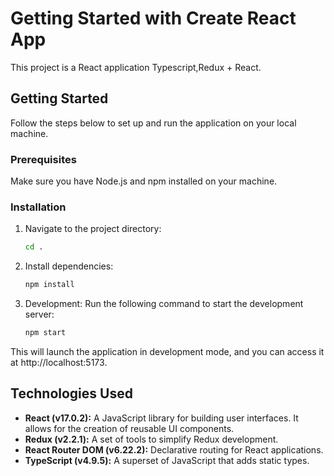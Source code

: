 # Getting Started with Create React App

This project is a React application Typescript,Redux + React.

## Getting Started

Follow the steps below to set up and run the application on your local machine.

### Prerequisites

Make sure you have Node.js and npm installed on your machine.

### Installation

1. Navigate to the project directory:

   ```bash
   cd .
2. Install dependencies:
   ```bash
   npm install

3. Development:
Run the following command to start the development server:
   ```bash
   npm start
This will launch the application in development mode, and you can access it at http://localhost:5173.

## Technologies Used

- **React (v17.0.2):** A JavaScript library for building user interfaces. It allows for the creation of reusable UI components.
- **Redux (v2.2.1):** A set of tools to simplify Redux development.
- **React Router DOM (v6.22.2):** Declarative routing for React applications.
- **TypeScript (v4.9.5):** A superset of JavaScript that adds static types.


